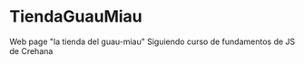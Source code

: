 # TiendaGuauMiau
Web page "la tienda del guau-miau"
Siguiendo curso de fundamentos de JS de Crehana
